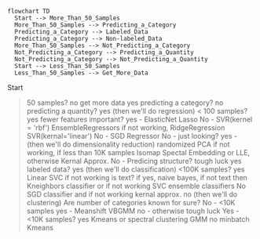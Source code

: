```mermaid
flowchart TD
  Start --> More_Than_50_Samples
  More_Than_50_Samples --> Predicting_a_Category
  Predicting_a_Category --> Labeled_Data
  Predicting_a_Category --> Non-labeled_Data
  More_Than_50_Samples --> Not_Predicting_a_Category
  Not_Predicting_a_Category --> Predicting_a_Quantity
  Not_Predicting_a_Category --> Not_Predicting_a_Quantity
  Start --> Less_Than_50_Samples
  Less_Than_50_Samples --> Get_More_Data
```




Start
>50 samples?
  no get more data
  yes predicting a category?
    no predicting a quantity?
      yes (then we'll do regression) < 100 samples?
        yes fewer features important?
          yes - ElasticNet Lasso
          No - SVR(kernel = 'rbf') EnsembleRegressors if not working, RidgeRegression SVR(kernal='linear')
        No - SGD Regressor
      No - just looking?
        yes - (then we'll do dimensionality reduction) randomized PCA if not working, if less than 10K samples Isomap Spectal Embedding or LLE, otherwise Kernal Approx.
        No - Predicing structure? tough luck
    yes labeled data?
      yes (then we'll do classification) <100K samples?
        yes Linear SVC if not working is text? if yes, naive bayes, if not text then Kneighbors classifier or if not working SVC ensemble classifiers
        No SGD classifier and if not working kernal approx.
      no (then we'll do clustering) Are number of categories known for sure?
        No - <10K samples 
          yes - Meanshift VBGMM
          no - otherwise tough luck
        Yes - <10K samples?
          yes Kmeans or spectral clustering GMM
          no  minbatch Kmeans
  
